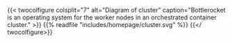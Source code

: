 {{< twocolfigure colsplit="7"  alt="Diagram of cluster"  caption="Bottlerocket is an operating system for the worker nodes in an orchestrated container cluster." >}}
    {{% readfile "includes/homepage/cluster.svg" %}}
{{</ twocolfigure>}}
